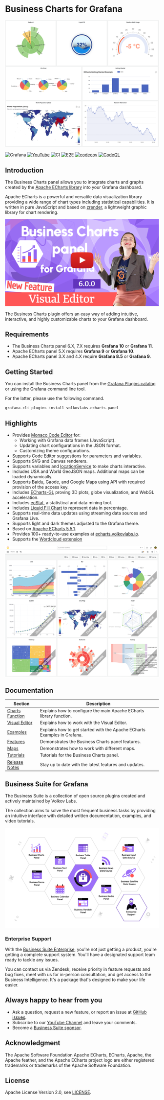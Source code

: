 # Business Charts for Grafana

![ECharts](https://github.com/VolkovLabs/business-charts/raw/main/src/img/dashboard.png)

![Grafana](https://img.shields.io/badge/Grafana-11.4-orange)
[![YouTube](https://img.shields.io/badge/YouTube-Playlist-red)](https://youtube.com/playlist?list=PLPow72ygztmQHGWFqksEf3LebUfhqBfFu)
![CI](https://github.com/volkovlabs/business-charts/workflows/CI/badge.svg)
![E2E](https://github.com/volkovlabs/business-charts/workflows/E2E/badge.svg)
[![codecov](https://codecov.io/gh/VolkovLabs/business-charts/branch/main/graph/badge.svg)](https://codecov.io/gh/VolkovLabs/business-charts)
[![CodeQL](https://github.com/VolkovLabs/business-charts/actions/workflows/codeql-analysis.yml/badge.svg)](https://github.com/VolkovLabs/business-charts/actions/workflows/codeql-analysis.yml)

## Introduction

The Business Charts panel allows you to integrate charts and graphs created by the [Apache ECharts library](https://echarts.apache.org/en/index.html) into your Grafana dashboard.

Apache ECharts is a powerful and versatile data visualization library providing a wide range of chart types including statistical capabilities. It is written in pure JavaScript and based on [zrender](http://ecomfe.github.io/zrender/), a lightweight graphic library for chart rendering.

[![Business Charts panel for Grafana 6.0.0 powered by Apache ECharts library | Visual Editor tutorial](https://raw.githubusercontent.com/volkovlabs/business-charts/main/img/business-charts.png)](https://youtu.be/adOjUxrfysc)

The Business Charts plugin offers an easy way of adding intuitive, interactive, and highly customizable charts to your Grafana dashboard.

## Requirements

- The Business Charts panel 6.X, 7.X requires **Grafana 10** or **Grafana 11**.
- Apache ECharts panel 5.X requires **Grafana 9** or **Grafana 10**.
- Apache ECharts panel 3.X and 4.X require **Grafana 8.5** or **Grafana 9**.

## Getting Started

You can install the Business Charts panel from the [Grafana Plugins catalog](https://grafana.com/grafana/plugins/volkovlabs-echarts-panel/) or using the Grafana command line tool.

For the latter, please use the following command.

```bash
grafana-cli plugins install volkovlabs-echarts-panel
```

## Highlights

- Provides [Monaco Code Editor](https://microsoft.github.io/monaco-editor/) for:
  - Working with Grafana data frames (JavaScript).
  - Updating chart configurations in the JSON format.
  - Customizing theme configurations.
- Supports Code Editor suggestions for parameters and variables.
- Supports SVG and Canvas renderers.
- Supports variables and [locationService](https://grafana.com/docs/grafana/latest/developers/plugins/create-a-grafana-plugin/extend-a-plugin/add-support-for-variables/#set-a-variable-from-your-plugin) to make charts interactive.
- Includes USA and World GeoJSON maps. Additional maps can be loaded dynamically.
- Supports Baidu, Gaode, and Google Maps using API with required provision of the access key.
- Includes [ECharts-GL](https://github.com/ecomfe/echarts-gl) proving 3D plots, globe visualization, and WebGL acceleration.
- Includes [ecStat](https://github.com/ecomfe/echarts-stat), a statistical and data mining tool.
- Includes [Liquid Fill Chart](https://github.com/ecomfe/echarts-liquidfill) to represent data in percentage.
- Supports real-time data updates using streaming data sources and Grafana Live.
- Supports light and dark themes adjusted to the Grafana theme.
- Based on [Apache ECharts 5.5.1](https://github.com/apache/echarts/releases/tag/5.5.1).
- Provides 100+ ready-to-use examples at [echarts.volkovlabs.io](https://echarts.volkovlabs.io).
- Supports the [Wordcloud extension](https://github.com/ecomfe/echarts-wordcloud)

[![Examples](https://github.com/VolkovLabs/business-charts/raw/main/src/img/examples.png)](https://echarts.volkovlabs.io)

## Documentation

| Section                                                                      | Description                                                              |
| ---------------------------------------------------------------------------- | ------------------------------------------------------------------------ |
| [Charts Function](https://volkovlabs.io/plugins/business-charts/options/)    | Explains how to configure the main Apache ECharts library function.      |
| [Visual Editor](https://volkovlabs.io/plugins/business-charts/visualeditor/) | Explains how to work with the Visual Editor.                             |
| [Examples](https://volkovlabs.io/plugins/business-charts/examples/)          | Explains how to get started with the Apache ECharts Examples in Grafana. |
| [Features](https://volkovlabs.io/plugins/business-charts/features/)          | Demonstrates the Business Charts panel features.                         |
| [Maps](https://volkovlabs.io/plugins/business-charts/maps/)                  | Demonstrates how to work with different maps.                            |
| [Tutorials](https://volkovlabs.io/plugins/business-charts/tutorials/)        | Tutorials for the Business Charts panel.                                 |
| [Release Notes](https://volkovlabs.io/plugins/business-charts/release/)      | Stay up to date with the latest features and updates.                    |

## Business Suite for Grafana

The Business Suite is a collection of open source plugins created and actively maintained by Volkov Labs.

The collection aims to solve the most frequent business tasks by providing an intuitive interface with detailed written documentation, examples, and video tutorials.

[![Business Suite for Grafana](https://raw.githubusercontent.com/VolkovLabs/.github/main/business.png)](https://volkovlabs.io/plugins/)

### Enterprise Support

With the [Business Suite Enterprise](https://volkovlabs.io/pricing/), you're not just getting a product, you're getting a complete support system. You'll have a designated support team ready to tackle any issues.

You can contact us via Zendesk, receive priority in feature requests and bug fixes, meet with us for in-person consultation, and get access to the Business Intelligence. It's a package that's designed to make your life easier.

## Always happy to hear from you

- Ask a question, request a new feature, or report an issue at [GitHub issues](https://github.com/volkovlabs/business-charts/issues).
- Subscribe to our [YouTube Channel](https://youtube.com/@volkovlabs) and leave your comments.
- Become a [Business Suite sponsor](https://github.com/sponsors/VolkovLabs).

## Acknowledgment

The Apache Software Foundation Apache ECharts, ECharts, Apache, the Apache feather, and the Apache ECharts project logo are either registered trademarks or trademarks of the Apache Software Foundation.

## License

Apache License Version 2.0, see [LICENSE](https://github.com/volkovlabs/business-charts/blob/main/LICENSE).

